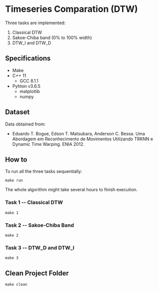 Timeseries Comparation (DTW)
===
Three tasks are implemented:

1.  Classical DTW
2.  Sakoe-Chiba band (0% to 100% width)
3.  DTW_I and DTW_D

## Specifications

* Make
* C++ 11
    *  GCC 8.1.1
*  Pyhton v3.6.5
    *  matplotlib
    *  numpy

## Dataset
Data obtained from:
* Eduardo T. Bogue, Edson T. Matsubara, Anderson C. Bessa. Uma Abordagem em
Reconhecimento de Movimentos Utilizando TRKNN e Dynamic Time Warping. ENIA 2012.


How to
---
To run all the three tasks sequentially:
```
make run
```
The whole algorithm might take several hours to finish execution.

### Task 1 -- Classical DTW
```
make 1
```

### Task 2 -- Sakoe-Chiba Band
```
make 2
```

### Task 3 -- DTW_D and DTW_I
```
make 3
```

Clean Project Folder
---
```
make clean
```
